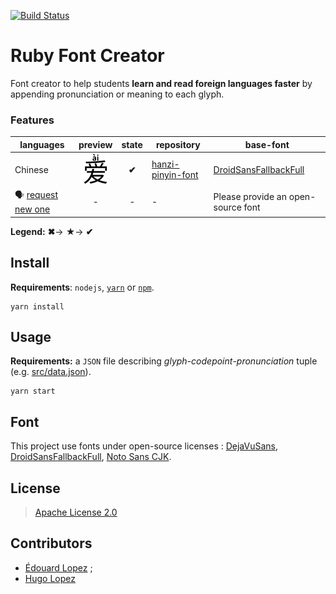 [![Build Status](https://travis-ci.org/parlr/ruby-font-creator.svg?branch=master)](https://travis-ci.org/parlr/Hanzi-Pinyin-Font)

# Ruby Font Creator

Font creator to help students **learn and read foreign languages faster** by appending pronunciation or meaning to each glyph.

### Features

| languages | preview | state | repository | base-font
| --- | :---: | :---: | --- | --- |
| Chinese | ![top](resources/tpl/annotation-top.png)  | **✔** | [hanzi-pinyin-font](https://github.com/parlr/hanzi-pinyin-font/releases) | [DroidSansFallbackFull](https://github.com/parlr/platform_frameworks_base/blob/562c45cc841681ed80d4e94515b23c28eb60eae4/data/fonts/DroidSansFallbackFull.ttf)
| :speaking_head: [request new one](https://github.com/parlr/ruby-font-creator/issues/new) | - | - | - | Please provide an open-source font |

**Legend:**
**✖**→
**★**→
**✔**


## Install

**Requirements**:  `nodejs`, [`yarn`](http://yarnpkg.com/) or [`npm`](http://npmjs.org/).

	yarn install

## Usage

**Requirements:** a `JSON` file describing _glyph_-_codepoint_-_pronunciation_ tuple (e.g.  [src/data.json](src/data.json)).

	yarn start

## Font

This project use fonts under open-source licenses :
[DejaVuSans](https://github.com/TFTFonts/DejaVuSans),
[DroidSansFallbackFull](https://github.com/parlr/platform_frameworks_base/blob/562c45cc841681ed80d4e94515b23c28eb60eae4/data/fonts/DroidSansFallbackFull.ttf),
[Noto Sans CJK](https://github.com/nodebox/opentype.js/issues/273).


## License

> [Apache License 2.0](http://choosealicense.com/licenses/apache-2.0/)

## Contributors

* [Édouard Lopez](https://github.com/edouard-lopez/) ;
* [Hugo Lopez](https://github.com/hugolpz)

